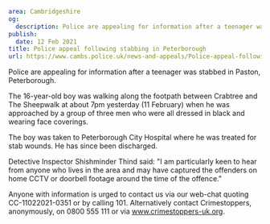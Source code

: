 ```yaml
area: Cambridgeshire
og:
  description: Police are appealing for information after a teenager was stabbed in Paston, Peterborough.
publish:
  date: 12 Feb 2021
title: Police appeal following stabbing in Peterborough
url: https://www.cambs.police.uk/news-and-appeals/Police-appeal-following-stabbing-in-Peterborough-1
```

Police are appealing for information after a teenager was stabbed in Paston, Peterborough.

The 16-year-old boy was walking along the footpath between Crabtree and The Sheepwalk at about 7pm yesterday (11 February) when he was approached by a group of three men who were all dressed in black and wearing face coverings.

The boy was taken to Peterborough City Hospital where he was treated for stab wounds. He has since been discharged.

Detective Inspector Shishminder Thind said: "I am particularly keen to hear from anyone who lives in the area and may have captured the offenders on home CCTV or doorbell footage around the time of the offence."

Anyone with information is urged to contact us via our web-chat quoting CC-11022021-0351 or by calling 101. Alternatively contact Crimestoppers, anonymously, on 0800 555 111 or via www.crimestoppers-uk.org.
